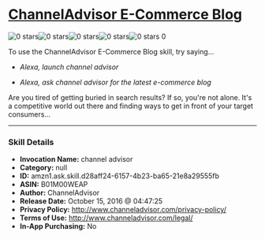 # [ChannelAdvisor E-Commerce Blog](http://alexa.amazon.com/#skills/amzn1.ask.skill.d28aff24-6157-4b23-ba65-21e8a29555fb)
![0 stars](../../images/ic_star_border_black_18dp_1x.png)![0 stars](../../images/ic_star_border_black_18dp_1x.png)![0 stars](../../images/ic_star_border_black_18dp_1x.png)![0 stars](../../images/ic_star_border_black_18dp_1x.png)![0 stars](../../images/ic_star_border_black_18dp_1x.png) 0

To use the ChannelAdvisor E-Commerce Blog skill, try saying...

* *Alexa, launch channel advisor*

* *Alexa, ask channel advisor for the latest e-commerce blog*

Are you tired of getting buried in search results? If so, you're not alone. It's a competitive world out there and finding ways to get in front of your target consumers...

***

### Skill Details

* **Invocation Name:** channel advisor
* **Category:** null
* **ID:** amzn1.ask.skill.d28aff24-6157-4b23-ba65-21e8a29555fb
* **ASIN:** B01M00WEAP
* **Author:** ChannelAdvisor
* **Release Date:** October 15, 2016 @ 04:47:25
* **Privacy Policy:** http://www.channeladvisor.com/privacy-policy/
* **Terms of Use:** http://www.channeladvisor.com/legal/
* **In-App Purchasing:** No
